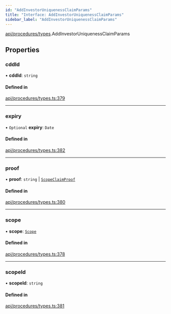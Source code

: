 ```yaml
---
id: "AddInvestorUniquenessClaimParams"
title: "Interface: AddInvestorUniquenessClaimParams"
sidebar_label: "AddInvestorUniquenessClaimParams"
---
```


[api/procedures/types](../../../../../modules/API/Procedures/Types/Types.md).AddInvestorUniquenessClaimParams

## Properties

### cddId

• **cddId**: `string`

#### Defined in

[api/procedures/types.ts:379](https://github.com/PolymeshAssociation/polymesh-sdk/blob/31fdce23/src/api/procedures/types.ts#L379)

___

### expiry

• `Optional` **expiry**: `Date`

#### Defined in

[api/procedures/types.ts:382](https://github.com/PolymeshAssociation/polymesh-sdk/blob/31fdce23/src/api/procedures/types.ts#L382)

___

### proof

• **proof**: `string` \| [`ScopeClaimProof`](../ScopeClaimProof/ScopeClaimProof.md)

#### Defined in

[api/procedures/types.ts:380](https://github.com/PolymeshAssociation/polymesh-sdk/blob/31fdce23/src/api/procedures/types.ts#L380)

___

### scope

• **scope**: [`Scope`](../../../../Types/Scope/Scope.md)

#### Defined in

[api/procedures/types.ts:378](https://github.com/PolymeshAssociation/polymesh-sdk/blob/31fdce23/src/api/procedures/types.ts#L378)

___

### scopeId

• **scopeId**: `string`

#### Defined in

[api/procedures/types.ts:381](https://github.com/PolymeshAssociation/polymesh-sdk/blob/31fdce23/src/api/procedures/types.ts#L381)
